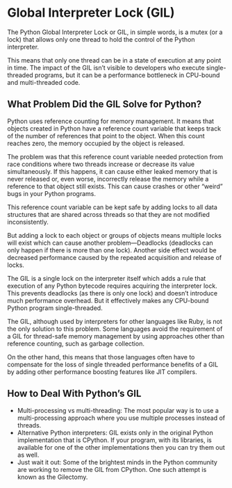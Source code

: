 # Global Interpreter Lock (GIL)

The Python Global Interpreter Lock or GIL, in simple words, is a mutex (or a lock) that allows only one thread to hold the control of the Python interpreter.

This means that only one thread can be in a state of execution at any point in time.
The impact of the GIL isn’t visible to developers who execute single-threaded programs, but it can be a performance bottleneck in CPU-bound and multi-threaded code.

## What Problem Did the GIL Solve for Python?

Python uses reference counting for memory management.
It means that objects created in Python have a reference count variable that keeps track of the number of references that point to the object.
When this count reaches zero, the memory occupied by the object is released.

The problem was that this reference count variable needed protection from race conditions where two threads increase or decrease its value simultaneously.
If this happens, it can cause either leaked memory that is never released or, even worse, incorrectly release the memory while a reference to that object still exists.
This can cause crashes or other “weird” bugs in your Python programs.

This reference count variable can be kept safe by adding locks to all data structures that are shared across threads so that they are not modified inconsistently.

But adding a lock to each object or groups of objects means multiple locks will exist which can cause another problem—Deadlocks (deadlocks can only happen if there is more than one lock).
Another side effect would be decreased performance caused by the repeated acquisition and release of locks.

The GIL is a single lock on the interpreter itself which adds a rule that execution of any Python bytecode requires acquiring the interpreter lock.
This prevents deadlocks (as there is only one lock) and doesn’t introduce much performance overhead. But it effectively makes any CPU-bound Python program single-threaded.

The GIL, although used by interpreters for other languages like Ruby, is not the only solution to this problem.
Some languages avoid the requirement of a GIL for thread-safe memory management by using approaches other than reference counting, such as garbage collection.

On the other hand, this means that those languages often have to compensate for the loss of single threaded performance benefits of a GIL by adding other performance boosting features like JIT compilers.

## How to Deal With Python’s GIL

- Multi-processing vs multi-threading: The most popular way is to use a multi-processing approach where you use multiple processes instead of threads.
- Alternative Python interpreters: GIL exists only in the original Python implementation that is CPython. If your program, with its libraries, is available for one of the other implementations then you can try them out as well.
- Just wait it out: Some of the brightest minds in the Python community are working to remove the GIL from CPython. One such attempt is known as the Gilectomy.
